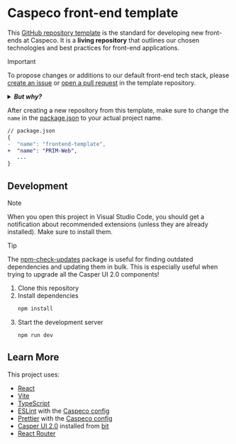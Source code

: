 <!-- Change this title to match your project -->

# Caspeco front-end template

<!-- YOU SHOULD REMOVE THIS INFORMATION ABOUT THE TEMPLATE AFTER CREATING A NEW REPOSITORY -->
<!-- FROM HERE ... -->

This [GitHub repository template](https://docs.github.com/en/repositories/creating-and-managing-repositories/creating-a-repository-from-a-template) is the standard for developing new front-ends at Caspeco. It is a **living repository** that outlines our chosen technologies and best practices for front-end applications.

> [!IMPORTANT]
> To propose changes or additions to our default front-end tech stack, please [create an issue](https://github.com/Caspeco/Frontend-Template/issues) or [open a pull request](https://github.com/Caspeco/Frontend-Template/pulls) in the template repository.
>
> <details>
>    <summary>
>        <strong><em>But why?</em></strong>
>    </summary>
>
> To improve our front-end consistency at Caspeco, [we](## "Anders Hassis, Emma Uddesson, Jesper Pettersson, Kalle Freij, Kristofer Sundequist, Ludvig Norinder, Marcus Otterström, Mattias Hising, Niklas Mattsson, Robin Ramsell, Sara Liljefors, Tobias Bergström, Zyrica Drevin") have selected technologies collaboratively, found in this repository. This offers several advantages:
>
> - New projects can be started quicker as there are fewer decisions to make.
> - It simplifies the onboarding of new and transitioning developers.
> - It standardizes the deployment process for DevOps.
> - It ensures well-informed technology and convention choices through collective decision-making, eliminating repetitive discussions for each new project.
>
> The meeting notes from technology evaluation meetings can be found here:
>
> 1. https://caspeco.atlassian.net/wiki/spaces/C360/pages/3910959132/2024-01-31+Frontendramverk-utv+rdering
> 2. https://caspeco.atlassian.net/wiki/spaces/C360/pages/4064346154/2024-04-10+Utv+rdering+NextJS
>
> </details>

After creating a new repository from this template, make sure to change the `name` in the [package.json](package.json#L2) to your actual project name.

```diff
// package.json
{
-  "name": "frontend-template",
+  "name": "PRIM-Web",
   ...
}
```

<!-- ... TO HERE -->

## Development

> [!NOTE]
> When you open this project in Visual Studio Code, you should get a notification about recommended extensions (unless they are already installed). Make sure to install them.

> [!TIP]
> The [npm-check-updates](https://www.npmjs.com/package/npm-check-updates) package is useful for finding outdated dependencies and updating them in bulk. This is especially useful when trying to upgrade all the Casper UI 2.0 components!

1. Clone this repository
2. Install dependencies
   ```bash
   npm install
   ```
3. Start the development server
   ```bash
   npm run dev
   ```

## Learn More

This project uses:

- [React](https://react.dev/)
- [Vite](https://vitejs.dev/)
- [TypeScript](https://www.typescriptlang.org/)
- [ESLint](https://eslint.org/) with the [Caspeco config](https://github.com/Caspeco/eslint-config)
- [Prettier](https://prettier.io/) with the [Caspeco config](https://github.com/Caspeco/prettier-config)
- [Casper UI 2.0](https://github.com/Caspeco/casper-ui-library) installed from [bit](https://bit.cloud/caspeco/casper-ui-library)
- [React Router](https://reactrouter.com/)
